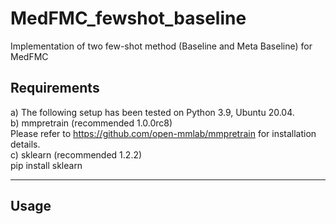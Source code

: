 # MedFMC_fewshot_baseline
Implementation of two few-shot method (Baseline and Meta Baseline) for MedFMC

## Requirements
a) The following setup has been tested on Python 3.9, Ubuntu 20.04.  
b) mmpretrain (recommended 1.0.0rc8)  
   Please refer to https://github.com/open-mmlab/mmpretrain for installation details.     
c) sklearn (recommended 1.2.2)  
   pip install sklearn  
****
## Usage 


